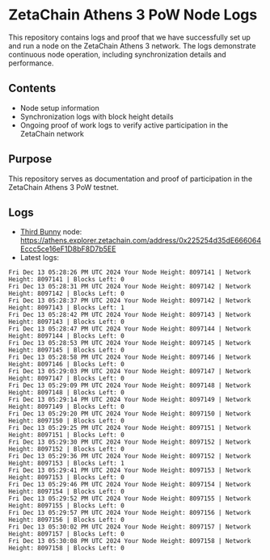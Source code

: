 # ZetaChain Athens 3 PoW Node Logs
This repository contains logs and proof that we have successfully set up and run a node on the ZetaChain Athens 3 network. The logs demonstrate continuous node operation, including synchronization details and performance.

## Contents
- Node setup information
- Synchronization logs with block height details
- Ongoing proof of work logs to verify active participation in the ZetaChain network

## Purpose
This repository serves as documentation and proof of participation in the ZetaChain Athens 3 PoW testnet.

## Logs

- [Third Bunny](https://thirdbunny.xyz/) node: https://athens.explorer.zetachain.com/address/0x225254d35dE666064Eccc5ce16eF1D8bF8D7b5EE
- Latest logs:
```
Fri Dec 13 05:28:26 PM UTC 2024 Your Node Height: 8097141 | Network Height: 8097141 | Blocks Left: 0
Fri Dec 13 05:28:31 PM UTC 2024 Your Node Height: 8097142 | Network Height: 8097142 | Blocks Left: 0
Fri Dec 13 05:28:37 PM UTC 2024 Your Node Height: 8097142 | Network Height: 8097143 | Blocks Left: 1
Fri Dec 13 05:28:42 PM UTC 2024 Your Node Height: 8097143 | Network Height: 8097143 | Blocks Left: 0
Fri Dec 13 05:28:47 PM UTC 2024 Your Node Height: 8097144 | Network Height: 8097144 | Blocks Left: 0
Fri Dec 13 05:28:53 PM UTC 2024 Your Node Height: 8097145 | Network Height: 8097145 | Blocks Left: 0
Fri Dec 13 05:28:58 PM UTC 2024 Your Node Height: 8097146 | Network Height: 8097146 | Blocks Left: 0
Fri Dec 13 05:29:03 PM UTC 2024 Your Node Height: 8097147 | Network Height: 8097147 | Blocks Left: 0
Fri Dec 13 05:29:09 PM UTC 2024 Your Node Height: 8097148 | Network Height: 8097148 | Blocks Left: 0
Fri Dec 13 05:29:14 PM UTC 2024 Your Node Height: 8097149 | Network Height: 8097149 | Blocks Left: 0
Fri Dec 13 05:29:20 PM UTC 2024 Your Node Height: 8097150 | Network Height: 8097150 | Blocks Left: 0
Fri Dec 13 05:29:25 PM UTC 2024 Your Node Height: 8097151 | Network Height: 8097151 | Blocks Left: 0
Fri Dec 13 05:29:30 PM UTC 2024 Your Node Height: 8097152 | Network Height: 8097152 | Blocks Left: 0
Fri Dec 13 05:29:36 PM UTC 2024 Your Node Height: 8097152 | Network Height: 8097153 | Blocks Left: 1
Fri Dec 13 05:29:41 PM UTC 2024 Your Node Height: 8097153 | Network Height: 8097153 | Blocks Left: 0
Fri Dec 13 05:29:46 PM UTC 2024 Your Node Height: 8097154 | Network Height: 8097154 | Blocks Left: 0
Fri Dec 13 05:29:52 PM UTC 2024 Your Node Height: 8097155 | Network Height: 8097155 | Blocks Left: 0
Fri Dec 13 05:29:57 PM UTC 2024 Your Node Height: 8097156 | Network Height: 8097156 | Blocks Left: 0
Fri Dec 13 05:30:02 PM UTC 2024 Your Node Height: 8097157 | Network Height: 8097157 | Blocks Left: 0
Fri Dec 13 05:30:08 PM UTC 2024 Your Node Height: 8097158 | Network Height: 8097158 | Blocks Left: 0
```
